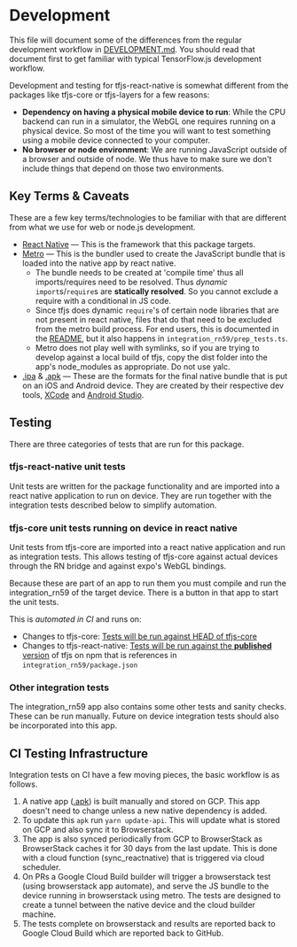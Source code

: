 # Development

This file will document some of the differences from the regular development workflow in [DEVELOPMENT.md](../DEVELOPMENT.md). You should read that document first to get familiar with typical TensorFlow.js development workflow.

Development and testing for tfjs-react-native is somewhat different from the packages like tfjs-core or tfjs-layers for a few reasons:

- **Dependency on having a physical mobile device to run**: While the CPU backend can run in a simulator, the WebGL one requires running on a physical device. So most of the time you will want to test something using a mobile device connected to your computer.
- **No browser or node environment**: We are running JavaScript outside of a browser and outside of node. We thus have to make sure we don't include things that depend on those two environments.

## Key Terms & Caveats

These are a few key terms/technologies to be familiar with that are different from what we use for web or node.js development.

- [React Native](https://facebook.github.io/react-native/) — This is the framework that this package targets.
- [Metro](https://facebook.github.io/metro/) — This is the bundler used to create the JavaScript bundle that is loaded into the native app by react native.
  - The bundle needs to be created at 'compile time' thus all imports/requires need to be resolved. Thus _dynamic_ `import`s/`require`s are **statically resolved**. So you cannot exclude a require with a conditional in JS code.
  - Since tfjs does dynamic `require`'s of certain node libraries that are not present in react native, files that do that need to be excluded from the metro build process. For end users, this is documented in the [README](../README.md), but it also happens in `integration_rn59/prep_tests.ts`.
  - Metro does not play well with symlinks, so if you are trying to develop against a local build of tfjs, copy the dist folder into the app's node_modules as appropriate. Do not use yalc.
- [.ipa](https://en.wikipedia.org/wiki/.ipa) & [.apk](https://en.wikipedia.org/wiki/Android_application_package) — These are the formats for the final native bundle that is put on an iOS and Android device. They are created by their respective dev tools, [XCode](https://developer.apple.com/xcode/) and [Android Studio](https://developer.android.com/studio).

## Testing

There are three categories of tests that are run for this package.

### tfjs-react-native unit tests

Unit tests are written for the package functionality and are imported into a react native application to run on device. They are run together with the integration tests described below to simplify automation.

### tfjs-core unit tests running on device in react native

Unit tests from tfjs-core are imported into a react native application and run as integration tests. This allows testing of tfjs-core against actual devices through the RN bridge and against expo's WebGL bindings.

Because these are part of an app to run them you must compile and run the integration_rn59 of the target device. There is a button in that app to start the unit tests.

This is _automated in CI_ and runs on:

- Changes to tfjs-core: [Tests will be run against HEAD of tfjs-core](../tfjs-core/cloudbuild.yml)
- Changes to tfjs-react-native: [Tests will be run against the **published** version](./cloudbuild.yml) of tfjs on npm that is references in `integration_rn59/package.json`

### Other integration tests

The integration_rn59 app also contains some other tests and sanity checks. These can be run manually. Future on device integration tests should also be incorporated into this app.

## CI Testing Infrastructure

Integration tests on CI have a few moving pieces, the basic workflow is as follows.

1. A native app ([.apk](https://storage.googleapis.com/tfjs-rn/integration-tests/app-debug.apk)) is built manually and stored on GCP. This app doesn't need to change unless a new native dependency is added.
2. To update this `apk` run `yarn update-api`. This will update what is stored on GCP and also sync it to Browserstack.
3. The app is also synced periodically from GCP to BrowserStack as BrowserStack caches it for 30 days from the last update. This is done with a cloud function (sync_reactnative) that is triggered via cloud scheduler.
4. On PRs a Google Cloud Build builder will trigger a browserstack test (using browserstack app automate), and serve the JS bundle to the device running in browserstack using metro. The tests are designed to create a tunnel between the native device and the cloud builder machine.
5. The tests complete on browserstack and results are reported back to Google Cloud Build which are reported back to GitHub.
